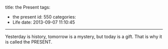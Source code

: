 title: the Present
tags:
  - the present
id: 550
categories:
  - Life
date: 2013-09-07 11:10:45
---

Yesterday is history, tomorrow is a mystery, but today is a gift. That is why it is called the PRESENT.